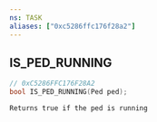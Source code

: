 ```yaml
---
ns: TASK
aliases: ["0xc5286ffc176f28a2"]
---
```

## IS_PED_RUNNING

```c
// 0xC5286FFC176F28A2
bool IS_PED_RUNNING(Ped ped);
```

```
Returns true if the ped is running
```
